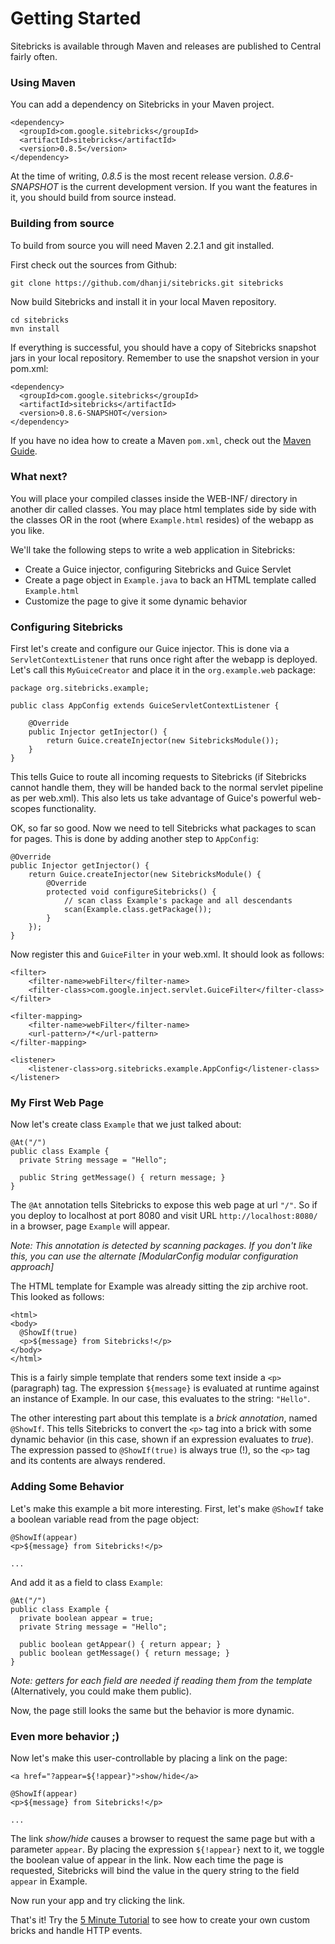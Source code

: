 <meta noindex>

# Getting Started
Sitebricks is available through Maven and releases are published to Central fairly often.

### Using Maven
You can add a dependency on Sitebricks in your Maven project.

    <dependency>
      <groupId>com.google.sitebricks</groupId>
      <artifactId>sitebricks</artifactId>
      <version>0.8.5</version>
    </dependency>


At the time of writing, *0.8.5* is the most recent release version. *0.8.6-SNAPSHOT* is the current
development version. If you want the features in it, you should build from source instead.

### Building from source
To build from source you will need Maven 2.2.1 and git installed.

First check out the sources from Github:

    git clone https://github.com/dhanji/sitebricks.git sitebricks

Now build Sitebricks and install it in your local Maven repository.

    cd sitebricks
    mvn install

If everything is successful, you should have a copy of Sitebricks snapshot jars in your local
 repository. Remember to use the snapshot version in your pom.xml:

    <dependency>
      <groupId>com.google.sitebricks</groupId>
      <artifactId>sitebricks</artifactId>
      <version>0.8.6-SNAPSHOT</version>
    </dependency>

If you have no idea how to create a Maven `pom.xml`, check out the [Maven Guide](#maven).

### What next?
You will place your compiled classes inside the WEB-INF/ directory in another dir called classes. You may place html templates side by side with the classes OR in the root (where `Example.html` resides) of the webapp as you like.

We'll take the following steps to write a web application in Sitebricks:
  * Create a Guice injector, configuring Sitebricks and Guice Servlet
  * Create a page object in `Example.java` to back an HTML template called `Example.html`
  * Customize the page to give it some dynamic behavior

### Configuring Sitebricks
First let's create and configure our Guice injector. This is done via a `ServletContextListener` that runs once right after the webapp is deployed. Let's call this `MyGuiceCreator` and place it in the `org.example.web` package:


    package org.sitebricks.example;

    public class AppConfig extends GuiceServletContextListener {

        @Override
        public Injector getInjector() {
            return Guice.createInjector(new SitebricksModule());
        }
    }


This tells Guice to route all incoming requests to Sitebricks (if Sitebricks cannot handle them,
 they will be handed back to the normal servlet pipeline as per web.xml). This also lets us take
 advantage of Guice's powerful web-scopes functionality.

OK, so far so good. Now we need to tell Sitebricks what packages to scan for pages. This is done
by adding another step to `AppConfig`:


    @Override
    public Injector getInjector() {
        return Guice.createInjector(new SitebricksModule() {
            @Override
            protected void configureSitebricks() {
                // scan class Example's package and all descendants
                scan(Example.class.getPackage());
            }
        });
    }


Now register this and `GuiceFilter` in your web.xml. It should look as follows:


    <filter>
        <filter-name>webFilter</filter-name>
        <filter-class>com.google.inject.servlet.GuiceFilter</filter-class>
    </filter>

    <filter-mapping>
        <filter-name>webFilter</filter-name>
        <url-pattern>/*</url-pattern>
    </filter-mapping>

    <listener>
        <listener-class>org.sitebricks.example.AppConfig</listener-class>
    </listener>


### My First Web Page
Now let's create class `Example` that we just talked about:


    @At("/")
    public class Example {
      private String message = "Hello";

      public String getMessage() { return message; }
    }


The `@At` annotation tells Sitebricks to expose this web page at url `"/"`. So if you deploy to localhost at port 8080 and visit URL `http://localhost:8080/` in a browser, page `Example` will appear.

_Note: This annotation is detected by scanning packages. If you don't like this, you can use the alternate [ModularConfig modular configuration approach]_

The HTML template for Example was already sitting the zip archive root. This looked as follows:


    <html>
    <body>
      @ShowIf(true)
      <p>${message} from Sitebricks!</p>
    </body>
    </html>


This is a fairly simple template that renders some text inside a `<p>` (paragraph) tag. The expression `${message}` is evaluated at runtime against an instance of Example. In our case, this evaluates to the string: `"Hello"`.

The other interesting part about this template is a _brick annotation_, named `@ShowIf`. This tells Sitebricks to convert the `<p>` tag into a brick with some dynamic behavior (in this case, shown if an expression evaluates to _true_).  The expression passed to `@ShowIf(true)` is always true (!), so the `<p>` tag and its contents are always rendered.

### Adding Some Behavior

Let's make this example a bit more interesting. First, let's make `@ShowIf` take a boolean variable read from the page object:


    @ShowIf(appear)
    <p>${message} from Sitebricks!</p>

    ...

And add it as a field to class `Example`:

    @At("/")
    public class Example {
      private boolean appear = true;
      private String message = "Hello";

      public boolean getAppear() { return appear; }
      public boolean getMessage() { return message; }
    }

_Note: getters for each field are needed if reading them from the template_ (Alternatively, you could make them public).

Now, the page still looks the same but the behavior is more dynamic.

### Even more behavior ;)
Now let's make this user-controllable by placing a link on the page:

    <a href="?appear=${!appear}">show/hide</a>

    @ShowIf(appear)
    <p>${message} from Sitebricks!</p>

    ...


The link *show/hide* causes a browser to request the same page but with a parameter `appear`. By placing the expression `${!appear}` next to it, we toggle the boolean value of appear in the link. Now each time the page is requested, Sitebricks will bind the value in the query string to the field `appear` in Example.

Now run your app and try clicking the link.

That's it! Try the [5 Minute Tutorial](#5mintutorial) to see how to create your own custom bricks and handle HTTP events.